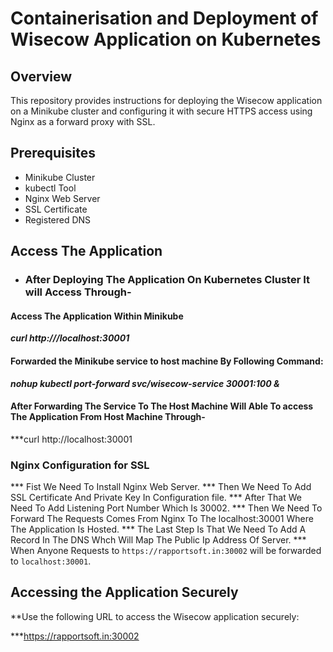 # Containerisation and Deployment of Wisecow Application on Kubernetes 

## Overview

This repository provides instructions for deploying the Wisecow application on a Minikube cluster and configuring it with secure HTTPS access using Nginx as a forward proxy with SSL.

## Prerequisites
- Minikube Cluster
- kubectl Tool
- Nginx Web Server
- SSL Certificate
- Registered DNS

## Access The Application
- ### After Deploying The Application On Kubernetes Cluster It will Access Through-
#### Access The Application Within Minikube
***curl http:///localhost:30001***
#### Forwarded the Minikube service to host machine By Following Command:
***nohup kubectl port-forward svc/wisecow-service 30001:100 &***
#### After Forwarding The Service To The Host Machine Will Able To access The Application From Host Machine Through-
***curl http://localhost:30001

### Nginx Configuration for SSL
*** Fist We Need To Install Nginx Web Server.
*** Then We Need To Add SSL Certificate And Private Key In Configuration file.
*** After That We Need To Add Listening Port Number Which Is 30002.
*** Then We Need To Forward The Requests Comes From Nginx To The localhost:30001 Where The Application Is Hosted.
*** The Last Step Is That We Need To Add A Record In The DNS Whch Will Map The Public Ip Address Of Server.
*** When Anyone Requests to `https://rapportsoft.in:30002` will be forwarded to `localhost:30001`.


## Accessing the Application Securely

**Use the following URL to access the Wisecow application securely:

***https://rapportsoft.in:30002
